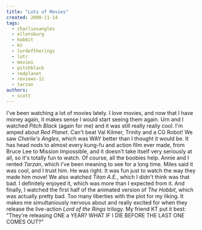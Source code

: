 ```yaml
---
title: "Lots of Movies"
created: 2000-11-14
tags: 
  - charliesangles
  - ellensburg
  - hobbit
  - kt
  - lordoftherings
  - lotr
  - movies
  - pitchblack
  - redplanet
  - reviews-11
  - tarzan
authors: 
  - scott
---
```


I've been watching a lot of movies lately. I love movies, and now that I have money again, it makes sense I would start seeing them again. Urn and I watched _Pitch Black_ (again for me) and it was still really really cool. I'm amped about _Red Planet_. Can't beat Val Kilmer, Trinity and a CG Robot! We saw _Charlie's Angles_, which was WAY better than I thought it would be. It has head nods to almost every kung-fu and action film ever made, from Bruce Lee to Mission Impossible, and it doesn't take itself very seriously at all, so it's totally fun to watch. Of course, all the boobies help. Annie and I rented _Tarzan_, which I've been meaning to see for a long time. Miles said it was cool, and I trust him. He was right. It was fun just to watch the way they made him move! We also watched _Titan A.E._, which I didn't think was that bad. I definitely enjoyed it, which was more than I expected from it. And finally, I watched the first half of the animated version of _The Hobbit_, which was actually pretty bad. Too many liberties with the plot for my liking. It makes me simultaniously nervous about and really excited for when they release the live-action _Lord of the Rings_ trilogy. My friend KT put it best: "They're releasing ONE a YEAR? WHAT IF I DIE BEFORE THE LAST ONE COMES OUT?"
